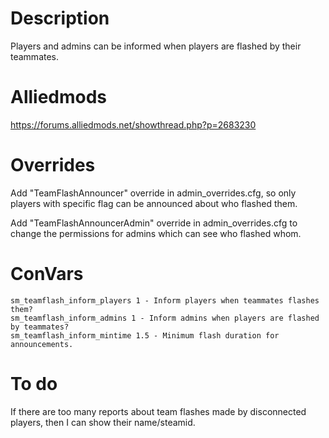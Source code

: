 # Description
Players and admins can be informed when players are flashed by their teammates.

# Alliedmods
https://forums.alliedmods.net/showthread.php?p=2683230

# Overrides
Add "TeamFlashAnnouncer" override in admin_overrides.cfg, so only players with specific flag can be announced about who flashed them.

Add "TeamFlashAnnouncerAdmin" override in admin_overrides.cfg to change the permissions for admins which can see who flashed whom.

# ConVars
```
sm_teamflash_inform_players 1 - Inform players when teammates flashes them?
sm_teamflash_inform_admins 1 - Inform admins when players are flashed by teammates?
sm_teamflash_inform_mintime 1.5 - Minimum flash duration for announcements.
```

# To do
If there are too many reports about team flashes made by disconnected players, then I can show their name/steamid.
